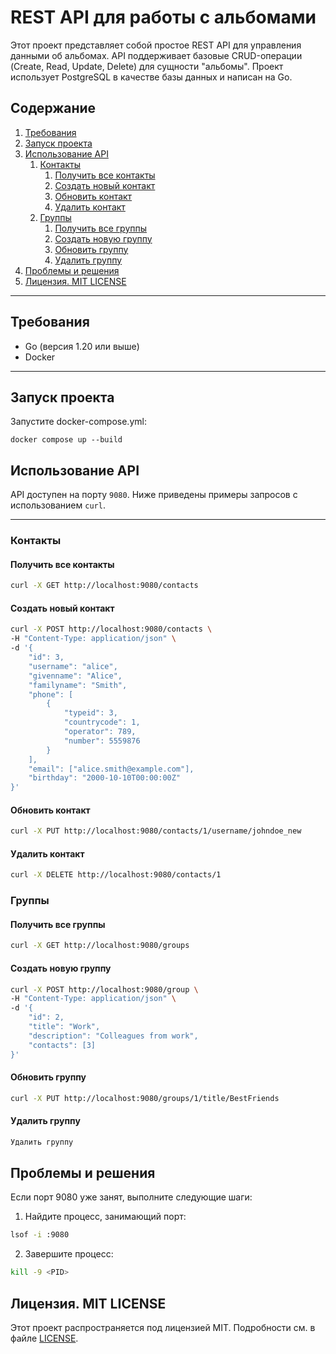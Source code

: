 # REST API для работы с альбомами

Этот проект представляет собой простое REST API для управления данными об альбомах. API поддерживает базовые CRUD-операции (Create, Read, Update, Delete) для сущности "альбомы". Проект использует PostgreSQL в качестве базы данных и написан на Go.

## Содержание
1. [Требования](#требования)
2. [Запуск проекта](#запуск-проекта)
3. [Использование API](#использование-api)
   1. [Контакты](#контакты)
      1. [Получить все контакты](#получить-все-контакты)
      2. [Создать новый контакт](#создать-новый-контакт)
      3. [Обновить контакт](#обновить-контакт)
      4. [Удалить контакт](#удалить-контакт)
   2. [Группы](#группы)
      1. [Получить все группы](#получить-все-группы)
      2. [Создать новую группу](#создать-новую-группу)
      3. [Обновить группу](#обновить-группу)
      4. [Удалить группу](#удалить-группу)
4. [Проблемы и решения](#проблемы-и-решения)
5. [Лицензия. MIT LICENSE](#лицензия-mit-license)

---

## Требования

- Go (версия 1.20 или выше)
- Docker
---

## Запуск проекта

Запустите docker-compose.yml:
```
docker compose up --build
```

## Использование API

API доступен на порту `9080`. Ниже приведены примеры запросов с использованием `curl`.

---

### Контакты

#### Получить все контакты

```bash
curl -X GET http://localhost:9080/contacts
```

#### Создать новый контакт
```bash
curl -X POST http://localhost:9080/contacts \
-H "Content-Type: application/json" \
-d '{
    "id": 3,
    "username": "alice",
    "givenname": "Alice",
    "familyname": "Smith",
    "phone": [
        {
            "typeid": 3,
            "countrycode": 1,
            "operator": 789,
            "number": 5559876
        }
    ],
    "email": ["alice.smith@example.com"],
    "birthday": "2000-10-10T00:00:00Z"
}'
```

#### Обновить контакт
```bash
curl -X PUT http://localhost:9080/contacts/1/username/johndoe_new
```

#### Удалить контакт
```bash
curl -X DELETE http://localhost:9080/contacts/1
```

### Группы

#### Получить все группы
```bash
curl -X GET http://localhost:9080/groups
```

#### Создать новую группу
```bash
curl -X POST http://localhost:9080/group \
-H "Content-Type: application/json" \
-d '{
    "id": 2,
    "title": "Work",
    "description": "Colleagues from work",
    "contacts": [3]
}'
```

#### Обновить группу
```bash
curl -X PUT http://localhost:9080/groups/1/title/BestFriends
```

#### Удалить группу
```bash
Удалить группу
```

## Проблемы и решения

Если порт 9080 уже занят, выполните следующие шаги:
1. Найдите процесс, занимающий порт:
```bash
lsof -i :9080
```
2. Завершите процесс:
```bash
kill -9 <PID>
```

## Лицензия. MIT LICENSE
Этот проект распространяется под лицензией MIT. Подробности см. в файле [LICENSE](LICENSE).
